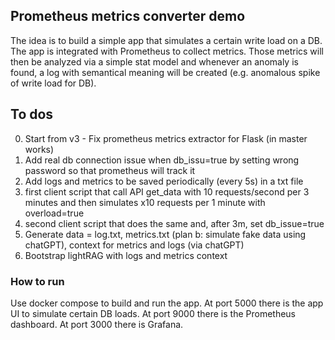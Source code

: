 ## Prometheus metrics converter demo

The idea is to build a simple app that simulates a certain write load on a DB.
The app is integrated with Prometheus to collect metrics.
Those metrics will then be analyzed via a simple stat model and whenever an anomaly is found, a log with semantical meaning will be created (e.g. anomalous spike of write load for DB).

## To dos
0. Start from v3 - Fix prometheus metrics extractor for Flask (in master works)
1. Add real db connection issue when db_issu=true by setting wrong password so that prometheus will track it
2. Add logs and metrics to be saved periodically (every 5s) in a txt file
3. first client script that call API get_data with 10 requests/second per 3 minutes and then simulates x10 requests per 1 minute with overload=true
4. second client script that does the same and, after 3m, set db_issue=true
5. Generate data = log.txt, metrics.txt (plan b: simulate fake data using chatGPT), context for metrics and logs (via chatGPT) 
6. Bootstrap lightRAG with logs and metrics context

### How to run
Use docker compose to build and run the app.
At port 5000 there is the app UI to simulate certain DB loads.
At port 9000 there is the Prometheus dashboard.
At port 3000 there is Grafana.